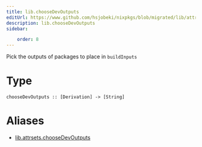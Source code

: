 ```yaml
---
title: lib.chooseDevOutputs
editUrl: https://www.github.com/hsjobeki/nixpkgs/blob/migrated/lib/attrsets.nix#L1273C5
description: lib.chooseDevOutputs
sidebar:

    order: 8
---
```


Pick the outputs of packages to place in `buildInputs`

# Type

```
chooseDevOutputs :: [Derivation] -> [String]
```


# Aliases

- [lib.attrsets.chooseDevOutputs](/nix-doc-comments/reference/lib/attrsets/lib-attrsets-choosedevoutputs)


